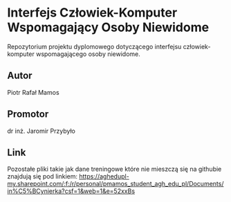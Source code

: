 
# Interfejs Człowiek-Komputer Wspomagający Osoby Niewidome

Repozytorium projektu dyplomowego dotyczącego interfejsu człowiek-komputer wspomagającego osoby niewidome.

## Autor
Piotr Rafał Mamos

## Promotor
dr inż. Jaromir Przybyło

## Link
Pozostałe pliki takie jak dane treningowe które nie mieszczą się na githubie znajdują się pod linkiem: https://aghedupl-my.sharepoint.com/:f:/r/personal/pmamos_student_agh_edu_pl/Documents/in%C5%BCynierka?csf=1&web=1&e=52xxBs

